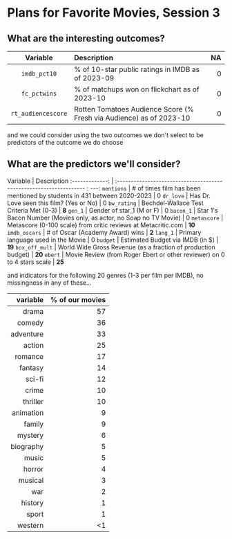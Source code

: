 # Plans for Favorite Movies, Session 3

## What are the interesting outcomes?

Variable | Description | NA
:-------------: | :------------------------------------------------------------------ | ---:
`imdb_pct10` | % of 10-star public ratings in IMDB as of 2023-09 | 0
`fc_pctwins` | % of matchups won on flickchart as of 2023-10 | 0
`rt_audiencescore` | Rotten Tomatoes Audience Score (% Fresh via Audience) as of 2023-10 | 0

and we could consider using the two outcomes we don't select to be predictors of the outcome we do choose

## What are the predictors we'll consider?

Variable | Description
:-------------: | :------------------------------------------------------------------ : ---:
`mentions` | # of times film has been mentioned by students in 431 between 2020-2023 | 0
`dr_love` | Has Dr. Love seen this film? (Yes or No) | 0
`bw_rating` | Bechdel-Wallace Test Criteria Met (0-3) | **8**
`gen_1` | Gender of star_1 (M or F) | 0
`bacon_1` | Star 1's Bacon Number (Movies only, as actor, no Soap no TV Movie) | 0
`metascore` | Metascore (0-100 scale) from critic reviews at Metacritic.com | **10**
`imdb_oscars` | # of Oscar (Academy Award) wins | **2**
`lang_1` | Primary language used in the Movie | 0
`budget` | Estimated Budget via IMDB (in $) | **19**
`box_off_mult` | World Wide Gross Revenue (as a fraction of production budget) | **20**
`ebert` | Movie Review (from Roger Ebert or other reviewer) on 0 to 4 stars scale | **25**

and indicators for the following 20 genres (1-3 per film per IMDB), no missingness in any of these...

variable | % of our movies
---------: | -----------:
drama | 57
comedy | 36
adventure | 33
action | 25
romance | 17
fantasy | 14
sci-fi | 12
crime | 10
thriller | 10
animation | 9
family | 9
mystery | 6
biography | 5
music | 5
horror | 4
musical | 3
war | 2
history | 1
sport | 1
western | <1


